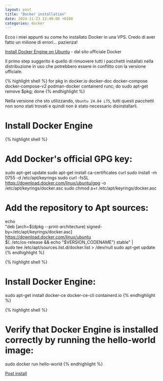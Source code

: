 ```yaml
---
layout: post
title: "Docker installation"
date: 2024-11-23 12:49:00 +0100
categories: docker
---
```


Ecco i miei appunti su come ho installato Docker in una VPS.
Credo di aver fatto un milione di errori... pazienza!

[Install Docker Engine on Ubuntu](https://docs.docker.com/engine/install/ubuntu/) - dal sito ufficiale Docker

Il primo step suggerito è quello di rimuovere tutti i pacchetti installati nella distribuzione in uso che potrebbero essere in conflitto con la versione ufficiale.

{% highlight shell %}
for pkg in docker.io docker-doc docker-compose docker-compose-v2 podman-docker containerd runc; do sudo apt-get remove $pkg; done
{% endhighlight %}

Nella versione che sto utilizzando, `Ubuntu 24.04 LTS`, tutti questi pacchetti non sono stati trovati e quindi non è stato necessario disinstallarli.

# Install Docker Engine

{% highlight shell %}

# Add Docker's official GPG key:

sudo apt-get update
sudo apt-get install ca-certificates curl
sudo install -m 0755 -d /etc/apt/keyrings
sudo curl -fsSL https://download.docker.com/linux/ubuntu/gpg -o /etc/apt/keyrings/docker.asc
sudo chmod a+r /etc/apt/keyrings/docker.asc

# Add the repository to Apt sources:

echo \
 "deb [arch=$(dpkg --print-architecture) signed-by=/etc/apt/keyrings/docker.asc] https://download.docker.com/linux/ubuntu \
 $(. /etc/os-release && echo "$VERSION_CODENAME") stable" | \
 sudo tee /etc/apt/sources.list.d/docker.list > /dev/null
sudo apt-get update
{% endhighlight %}

{% highlight shell %}

# Install Docker Engine:

sudo apt-get install docker-ce docker-ce-cli containerd.io
{% endhighlight %}

{% highlight shell %}

# Verify that Docker Engine is installed correctly by running the hello-world image:

sudo docker run hello-world
{% endhighlight %}

[Post install](https://docs.docker.com/engine/install/linux-postinstall/)

